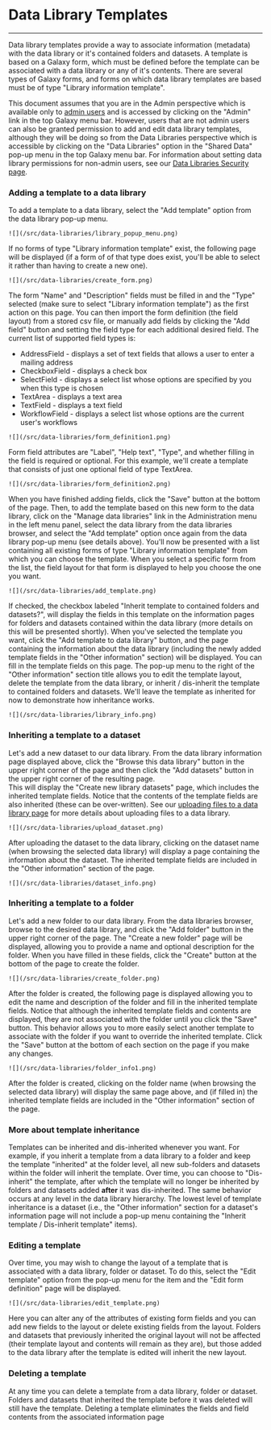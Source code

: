 # Data Library Templates

----

Data library templates provide a way to associate information (metadata) with the data library or it's contained folders and datasets.  A template
is based on a Galaxy form, which must be defined before the template can be associated with a data library or any of it's contents.  There
are several types of Galaxy forms, and forms on which data library templates are based must be of type "Library information template".

This document assumes that you are in the Admin perspective which is available only to [admin users](/admin/) 
and is accessed by clicking on the "Admin" link in the top Galaxy menu bar.  However, users that are not admin users can also be granted 
permission to add and edit data library templates, although they will be doing so from the Data Libraries perspective which is accessible
by clicking on the "Data Libraries" option in the "Shared Data" pop-up menu in the top Galaxy menu bar.  For information about setting data 
library permissions for non-admin users, see our [Data Libraries Security page](/data-libraries/LibrarySecurity/).

### Adding a template to a data library

To add a template to a data library, select the "Add template" option from the data library pop-up menu.

`![](/src/data-libraries/library_popup_menu.png)`

If no forms of type "Library information template" exist, the following page will be displayed (if a form of of that type does exist, you'll
be able to select it rather than having to create a new one).

`![](/src/data-libraries/create_form.png)`

The form "Name" and "Description" fields must be filled in and the "Type" selected (make sure to select "Library information template") as
the first action on this page.  You can then import the form definition (the field layout) from a stored csv file, or manually add fields by
clicking the "Add field" button and setting the field type for each additional desired field.  The current list of supported field types is:

* AddressField - displays a set of text fields that allows a user to enter a mailing address 
* CheckboxField - displays a check box
* SelectField - displays a select list whose options are specified by you when this type is chosen
* TextArea - displays a text area
* TextField - displays a text field
* WorkflowField - displays a select list whose options are the current user's workflows

`![](/src/data-libraries/form_definition1.png)`

Form field attributes are "Label", "Help text", "Type", and whether filling in the field is required or optional.  For this example, we'll 
create a template that consists of just one optional field of type TextArea.

`![](/src/data-libraries/form_definition2.png)`

When you have finished adding fields, click the "Save" button at the bottom of the page.  Then, to add the template based on this new form to
the data library, click on the "Manage data libraries" link in the Administration menu in the left menu panel, select the data library from the
data libraries browser, and select the "Add template" option once again from the data library pop-up menu (see details above).  You'll now
be presented with a list containing all existing forms of type "Library information template" from which you can choose the template.  When 
you select a specific form from the list, the field layout for that form is displayed to help you choose the one you want.

`![](/src/data-libraries/add_template.png)`

If checked, the checkbox labeled "Inherit template to contained folders and datasets?", will display the fields in this template on the
information pages for folders and datasets contained within the data library (more details on this will be presented shortly).  When you've
selected the template you want, click the "Add template to data library" button, and the page containing the information about the data
library (including the newly added template fields in the "Other information" section) will be displayed.  You can fill in the template 
fields on this page.  The pop-up menu to the right of the "Other information" section title allows you to edit the template layout, delete
the template from the data library, or inherit / dis-inherit the template to contained folders and datasets.  We'll leave the template as
inherited for now to demonstrate how inheritance works.

`![](/src/data-libraries/library_info.png)`

### Inheriting a template to a dataset

Let's add a new dataset to our data library.  From the data library information page displayed above, click the "Browse this data library"
button in the upper right corner of the page and then click the "Add datasets" button in the upper right corner of the resulting page.  
This will display the "Create new library datasets" page, which includes the inherited template fields.  Notice that the contents of the
template fields are also inherited (these can be over-written).  See our [uploading files to a data library page](/data-libraries/uploading-library-files/) 
for more details about uploading files to a data library.

`![](/src/data-libraries/upload_dataset.png)`

After uploading the dataset to the data library, clicking on the dataset name (when browsing the selected data library) will display a page 
containing the information about the dataset.  The inherited template fields are included in the "Other information" section of
the page.

`![](/src/data-libraries/dataset_info.png)`

### Inheriting a template to a folder

Let's add a new folder to our data library.  From the data libraries browser, browse to the desired data library, and click the "Add folder" 
button in the upper right corner of the page.  The "Create a new folder" page will be displayed, allowing you to provide a name and optional
description for the folder.  When you have filled in these fields, click the "Create" button at the bottom of the page to create the folder.

`![](/src/data-libraries/create_folder.png)`

After the folder is created, the following page is displayed allowing you to edit the name and description of the folder and fill in the
inherited template fields.  Notice that although the inherited template fields and contents are displayed, they are not associated with the
folder until you click the "Save" button.  This behavior allows you to more easily select another template to associate with the folder if
you want to override the inherited template.  Click the "Save" button at the bottom of each section on the page if you make any changes.

`![](/src/data-libraries/folder_info1.png)`

After the folder is created, clicking on the folder name (when browsing the selected data library) will display the same page above, and 
(if filled in) the inherited template fields are included in the "Other information" section of the page.

### More about template inheritance

Templates can be inherited and dis-inherited whenever you want.  For example, if you inherit a template from a data library to a folder and
keep the template "inherited" at the folder level, all new sub-folders and datasets within the folder will inherit the template.  Over time,
you can choose to "Dis-inherit" the template, after which the template will no longer be inherited by folders and datasets added **after** it
was dis-inherited.  The same behavior occurs at any level in the data library hierarchy.  The lowest level of template inheritance is a dataset 
(i.e., the "Other information" section for a dataset's information page will not include a pop-up menu containing the 
"Inherit template / Dis-inherit template" items).

### Editing a template

Over time, you may wish to change the layout of a template that is associated with a data library, folder or dataset.  To do this, select the
"Edit template" option from the pop-up menu for the item and the "Edit form definition" page will be displayed.

`![](/src/data-libraries/edit_template.png)`

Here you can alter any of the attributes of existing form fields and you can add new fields to the layout or delete existing fields from 
the layout.  Folders and datasets that previously inherited the original layout will not be affected (their template layout and contents will
remain as they are), but those added to the data library after the template is edited will inherit the new layout.

### Deleting a template

At any time you can delete a template from a data library, folder or dataset.  Folders and datasets that inherited the template before it
was deleted will still have the template.  Deleting a template eliminates the fields and field contents from the associated information page
